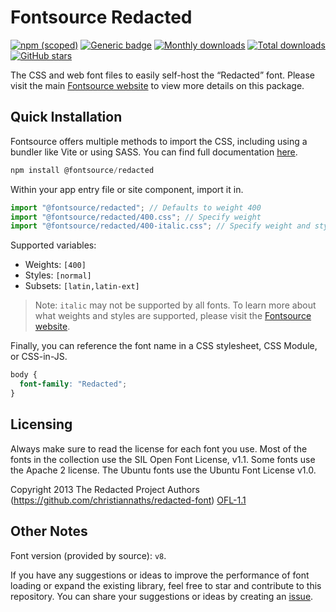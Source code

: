 # Fontsource Redacted

[![npm (scoped)](https://img.shields.io/npm/v/@fontsource/redacted?color=brightgreen)](https://www.npmjs.com/package/@fontsource/redacted) [![Generic badge](https://img.shields.io/badge/fontsource-passing-brightgreen)](https://github.com/fontsource/fontsource) [![Monthly downloads](https://badgen.net/npm/dm/@fontsource/redacted)](https://github.com/fontsource/fontsource) [![Total downloads](https://badgen.net/npm/dt/@fontsource/redacted)](https://github.com/fontsource/fontsource) [![GitHub stars](https://img.shields.io/github/stars/fontsource/fontsource.svg?style=social&label=Star)](https://github.com/fontsource/fontsource/stargazers)

The CSS and web font files to easily self-host the “Redacted” font. Please visit the main [Fontsource website](https://fontsource.org/fonts/redacted) to view more details on this package.

## Quick Installation

Fontsource offers multiple methods to import the CSS, including using a bundler like Vite or using SASS. You can find full documentation [here](https://fontsource.org/docs/getting-started/introduction).

```javascript
npm install @fontsource/redacted
```

Within your app entry file or site component, import it in.

```javascript
import "@fontsource/redacted"; // Defaults to weight 400
import "@fontsource/redacted/400.css"; // Specify weight
import "@fontsource/redacted/400-italic.css"; // Specify weight and style
```

Supported variables:
- Weights: `[400]`
- Styles: `[normal]`
- Subsets: `[latin,latin-ext]`

> Note: `italic` may not be supported by all fonts. To learn more about what weights and styles are supported, please visit the [Fontsource website](https://fontsource.org/fonts/redacted).

Finally, you can reference the font name in a CSS stylesheet, CSS Module, or CSS-in-JS.

```css
body {
  font-family: "Redacted";
}
```

## Licensing
Always make sure to read the license for each font you use. Most of the fonts in the collection use the SIL Open Font License, v1.1. Some fonts use the Apache 2 license. The Ubuntu fonts use the Ubuntu Font License v1.0.

Copyright 2013 The Redacted Project Authors (https://github.com/christiannaths/redacted-font)
[OFL-1.1](https://openfontlicense.org)

## Other Notes
Font version (provided by source): `v8`.

If you have any suggestions or ideas to improve the performance of font loading or expand the existing library, feel free to star and contribute to this repository. You can share your suggestions or ideas by creating an [issue](https://github.com/fontsource/fontsource/issues).